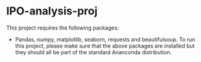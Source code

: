 # IPO-analysis-proj

This project requires the following packages:
- Pandas, numpy, matplotlib, seaborn, requests and beautifulsoup.
To run this project, please make sure that the above packages are installed but they should all be part of the standard Ananconda distribution.
